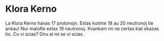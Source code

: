 # Klora Kerno

La Klora Kerno havas 17 protonojn. Estas kutime 18 au 20 neutronoj tie ankau!
Nur malofte estas 19 neutronoj. Kvankam mi ne certas kial okazas tio. Cu vi
scias? Diru al mi se vi scias.
